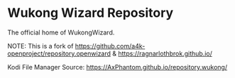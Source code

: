 # Wukong Wizard Repository

The official home of WukongWizard.


NOTE: This is a fork of https://github.com/a4k-openproject/repository.openwizard & https://ragnarlothbrok.github.io/

Kodi File Manager Source:
https://AxPhantom.github.io/repository.wukong/
